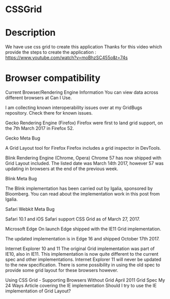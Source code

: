 # CSSGrid

# Description 

We have use css grid to create this application
Thanks for this video which provide the steps to create the application : https://www.youtube.com/watch?v=moBhzSC455o&t=74s

# Browser compatibility

Current Browser/Rendering Engine Information
You can view data across different browsers at Can I Use.

I am collecting known interoperability issues over at my GridBugs repository. Check there for known issues.

Gecko Rendering Engine (Firefox)
Firefox were first to land grid support, on the 7th March 2017 in Firefox 52.

Gecko Meta Bug

A Grid Layout tool for Firefox
Firefox includes a grid inspector in DevTools.

Blink Rendering Engine (Chrome, Opera)
Chrome 57 has now shipped with Grid Layout included. The listed date was March 14th 2017, however 57 was updating in browsers at the end of the previous week.

Blink Meta Bug

The Blink implementation has been carried out by Igalia, sponsored by Bloomberg. You can read about the implementation work in this post from Igalia.

Safari
Webkit Meta Bug

Safari 10.1 and iOS Safari support CSS Grid as of March 27, 2017.

Microsoft Edge
On launch Edge shipped with the IE11 Grid implementation.

The updated implementation is in Edge 16 and shipped October 17th 2017.

Internet Explorer 10 and 11
The original Grid implementation was part of IE10, also in IE11. This implementation is now quite different to the current spec and other implementations. Internet Explorer 11 will never be updated to the new specification. There is some possibility in using the old spec to provide some grid layout for these browsers however.

Using CSS Grid - Supporting Browsers Without Grid
April 2011 Grid Spec
My 24 Ways Article covering the IE implementation
Should I try to use the IE implementation of Grid Layout?


